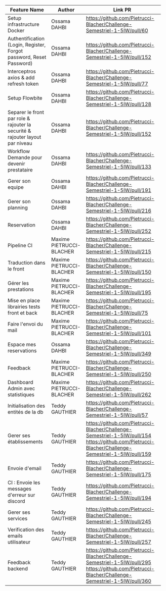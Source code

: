 | Feature Name                                                                  | Author                   | Link PR                                                                                                                                           |
|-------------------------------------------------------------------------------|--------------------------|---------------------------------------------------------------------------------------------------------------------------------------------------|
| Setup infrastructure Docker                                                   | Ossama DAHBI             | https://github.com/Pietrucci-Blacher/Challenge-Semestriel-1-5IW/pull/60                                                                           |
| Authentification (Login, Register, Forgot password, Reset Password)           | Ossama DAHBI             | https://github.com/Pietrucci-Blacher/Challenge-Semestriel-1-5IW/pull/152                                                                          |
| Interceptros axios & add refresh token                                        | Ossama DAHBI             | https://github.com/Pietrucci-Blacher/Challenge-Semestriel-1-5IW/pull/77                                                                           |
| Setup Flowbite                                                                | Ossama DAHBI             | https://github.com/Pietrucci-Blacher/Challenge-Semestriel-1-5IW/pull/128                                                                          |
| Separer le front par role & rajouter la securité & rajouter layout par niveau | Ossama DAHBI             | https://github.com/Pietrucci-Blacher/Challenge-Semestriel-1-5IW/pull/152                                                                          |
| Workflow Demande pour devenir prestataire                                     | Ossama DAHBI             | https://github.com/Pietrucci-Blacher/Challenge-Semestriel-1-5IW/pull/133                                                                          |
| Gerer son equipe                                                              | Ossama DAHBI             | https://github.com/Pietrucci-Blacher/Challenge-Semestriel-1-5IW/pull/191                                                                          |
| Gerer son planning                                                            | Ossama DAHBI             | https://github.com/Pietrucci-Blacher/Challenge-Semestriel-1-5IW/pull/216                                                                          |
| Reservation                                                                   | Ossama DAHBI             | https://github.com/Pietrucci-Blacher/Challenge-Semestriel-1-5IW/pull/252                                                                          |
| Pipeline CI                                                                   | Maxime PIETRUCCI-BLACHER | https://github.com/Pietrucci-Blacher/Challenge-Semestriel-1-5IW/pull/215                                                                          |
| Traduction dans le front                                                      | Maxime PIETRUCCI-BLACHER | https://github.com/Pietrucci-Blacher/Challenge-Semestriel-1-5IW/pull/150                                                                          |
| Gérer les prestations                                                         | Maxime PIETRUCCI-BLACHER | https://github.com/Pietrucci-Blacher/Challenge-Semestriel-1-5IW/pull/195                                                                          |
| Mise en place librairies tests front et back                                  | Maxime PIETRUCCI-BLACHER | https://github.com/Pietrucci-Blacher/Challenge-Semestriel-1-5IW/pull/75                                                                           |
| Faire l'envoi du mail                                                         | Maxime PIETRUCCI-BLACHER | https://github.com/Pietrucci-Blacher/Challenge-Semestriel-1-5IW/pull/101                                                                          |
| Espace mes reservations                                                       | Ossama DAHBI             | https://github.com/Pietrucci-Blacher/Challenge-Semestriel-1-5IW/pull/349                                                                          |
| Feedback                                                                      | Maxime PIETRUCCI-BLACHER | https://github.com/Pietrucci-Blacher/Challenge-Semestriel-1-5IW/pull/250                                                                          |
| Dashboard Admin avec statistiques                                             | Maxime PIETRUCCI-BLACHER | https://github.com/Pietrucci-Blacher/Challenge-Semestriel-1-5IW/pull/262                                                                          |
| Initialisation des entités de la db                                           | Teddy GAUTHIER           | https://github.com/Pietrucci-Blacher/Challenge-Semestriel-1-5IW/pull/57                                                                           |
| Gerer ses établissements                                                      | Teddy GAUTHIER           | https://github.com/Pietrucci-Blacher/Challenge-Semestriel-1-5IW/pull/154 https://github.com/Pietrucci-Blacher/Challenge-Semestriel-1-5IW/pull/159 |
| Envoie d'email                                                                | Teddy GAUTHIER           | https://github.com/Pietrucci-Blacher/Challenge-Semestriel-1-5IW/pull/175                                                                          |
| CI : Envoie les messages d'erreur sur discord                                 | Teddy GAUTHIER           | https://github.com/Pietrucci-Blacher/Challenge-Semestriel-1-5IW/pull/194                                                                          |
| Gerer ses services                                                            | Teddy GAUTHIER           | https://github.com/Pietrucci-Blacher/Challenge-Semestriel-1-5IW/pull/245                                                                          |
| Verification des emails utilisateur                                           | Teddy GAUTHIER           | https://github.com/Pietrucci-Blacher/Challenge-Semestriel-1-5IW/pull/257                                                                          |
| Feedback backend                                                              | Teddy GAUTHIER           | https://github.com/Pietrucci-Blacher/Challenge-Semestriel-1-5IW/pull/295 https://github.com/Pietrucci-Blacher/Challenge-Semestriel-1-5IW/pull/360 |
